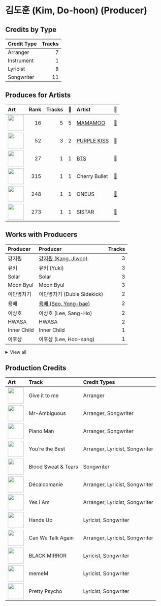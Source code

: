 # 김도훈 (Kim, Do-hoon) (Producer)

## Credits by Type

| Credit Type | Tracks |
|:---|---:|
| Arranger | 7 |
| Instrument | 1 |
| Lyricist | 8 |
| Songwriter | 11 |

## Produces for Artists

| Art | Rank | Tracks | 💚 | Artist | 🔗 |
|:---|---:|---:|---:|:---|:---|
| <img src="https://i.scdn.co/image/ab6761610000e5ebe12972169702affd7a4c48ec" alt="" width="50" /> | 16 | 5 | 5 | [MAMAMOO](../../artists/mamamoo/overview.md) | [🔗](https://open.spotify.com/artist/0XATRDCYuuGhk0oE7C0o5G) |
| <img src="https://i.scdn.co/image/ab6761610000e5eb6620db3531f6efb437430e7d" alt="" width="50" /> | 52 | 3 | 2 | [PURPLE KISS](../../artists/purple_kiss/overview.md) | [🔗](https://open.spotify.com/artist/62T5PGHWJ9sxP2SJq20IHq) |
| <img src="https://i.scdn.co/image/ab6761610000e5ebd642648235ebf3460d2d1f6a" alt="" width="50" /> | 27 | 1 | 1 | [BTS](../../artists/bts/overview.md) | [🔗](https://open.spotify.com/artist/3Nrfpe0tUJi4K4DXYWgMUX) |
| <img src="https://i.scdn.co/image/ab6761610000e5eb7415221d0cb40f21f8e4c5f4" alt="" width="50" /> | 315 | 1 | 1 | Cherry Bullet | [🔗](https://open.spotify.com/artist/3IJCdgkBZbieocLZ4e94GZ) |
| <img src="https://i.scdn.co/image/ab6761610000e5eb8162ce227fb3f8159822aab0" alt="" width="50" /> | 248 | 1 | 1 | ONEUS | [🔗](https://open.spotify.com/artist/3CVYSpM7nfHFG5qCTW7Ht9) |
| <img src="https://i.scdn.co/image/ab67616d0000b2733be3a6a60408608f0d33e3bc" alt="" width="50" /> | 273 | 1 | 1 | SISTAR | [🔗](https://open.spotify.com/artist/2wTLheTmMcFCA4hdY8hZJP) |

## Works with Producers

| Producer | Producer | Tracks |
|:---|:---|---:|
| 강지원 | [강지원 (Kang, Jiwon)](../강지원_(kang,_jiwon)/overview.md) | 3 |
| 유키 | 유키 (Yuki) | 3 |
| Solar | Solar | 3 |
| Moon Byul | Moon Byul | 3 |
| 이단옆차기 | 이단옆차기 (Duble Sidekick) | 2 |
| 용배 | [용배 (Seo, Yong-bae)](../용배_(seo,_yong-bae)/overview.md) | 2 |
| 이상호 | 이상호 (Lee, Sang-Ho) | 2 |
| HWASA | HWASA | 2 |
| Inner Child | Inner Child | 1 |
| 이후상 | 이후상 (Lee, Hoo-sang) | 1 |


<details>
<summary>View all</summary>

| Producer | Producer | Tracks |
|:---|:---|---:|
| SUGA | [SUGA](../suga/overview.md) | 1 |
| j-hope | j-hope | 1 |
| Davve | Davve | 1 |
| 박우상 | 박우상 (Park, Woo-sang) | 1 |
| 방시혁 | [방시혁 (Bang, Si-Hyuk)](../방시혁_(bang,_si-hyuk)/overview.md) | 1 |
| Pdogg | [Pdogg](../pdogg/overview.md) | 1 |
| RM | [RM](../rm/overview.md) | 1 |
| 밍키 | 밍키 (Mingki) | 1 |
| Basick | Basick | 1 |
| 채인 | 채인 (Chaein) | 1 |
| 민연재 | 민연재 (Min, Yun-jae) | 1 |
| RAVN | RAVN | 1 |
| 김이나 | [김이나 (Kim, Eana)](../김이나_(kim,_eana)/overview.md) | 1 |
| 에스나 | 에스나 (Esna) | 1 |
| 지민 | 지민 (Jimin) | 1 |
| 한성호 | 한성호 (Han, Seong Ho) | 1 |
| 나고은 | 나고은 (Na, Go-eun) | 1 |

</details>


## Production Credits

| Art | Track | Credit Types |
|:---|:---|:---|
| <img src="https://i.scdn.co/image/ab67616d0000b27352d75b524e594fec397a2e88" alt="" width="50" /> | Give it to me | Arranger |
| <img src="https://i.scdn.co/image/ab67616d0000b27367f8236540d6f145e2f0baa1" alt="" width="50" /> | Mr-Ambiguous | Arranger, Songwriter |
| <img src="https://i.scdn.co/image/ab67616d0000b2737752724657197df65e7c82f9" alt="" width="50" /> | Piano Man | Arranger, Songwriter |
| <img src="https://i.scdn.co/image/ab67616d0000b27338fc902e1d368df7fc0d77a3" alt="" width="50" /> | You’re the Best | Arranger, Lyricist, Songwriter |
| <img src="https://i.scdn.co/image/ab67616d0000b2738bd5d941f9ced8e7f9c60dd4" alt="" width="50" /> | Blood Sweat & Tears | Songwriter |
| <img src="https://i.scdn.co/image/ab67616d0000b273733b6abfa76a28b999feb572" alt="" width="50" /> | Décalcomanie | Arranger, Lyricist, Songwriter |
| <img src="https://i.scdn.co/image/ab67616d0000b2737709b0a8ba9059fc46fefcb2" alt="" width="50" /> | Yes I Am | Arranger, Lyricist, Songwriter |
| <img src="https://i.scdn.co/image/ab67616d0000b273bdf5051b85408bc0967122f9" alt="" width="50" /> | Hands Up | Lyricist, Songwriter |
| <img src="https://i.scdn.co/image/ab67616d0000b273548e75657d21c646111cfa1d" alt="" width="50" /> | Can We Talk Again | Arranger, Lyricist, Songwriter |
| <img src="https://i.scdn.co/image/ab67616d0000b27395e1a12145290ca7d783eb1d" alt="" width="50" /> | BLACK MIRROR | Lyricist, Songwriter |
| <img src="https://i.scdn.co/image/ab67616d0000b27346c28fd13126fd9428625411" alt="" width="50" /> | memeM | Lyricist, Songwriter |
| <img src="https://i.scdn.co/image/ab67616d0000b27346c28fd13126fd9428625411" alt="" width="50" /> | Pretty Psycho | Lyricist, Songwriter |